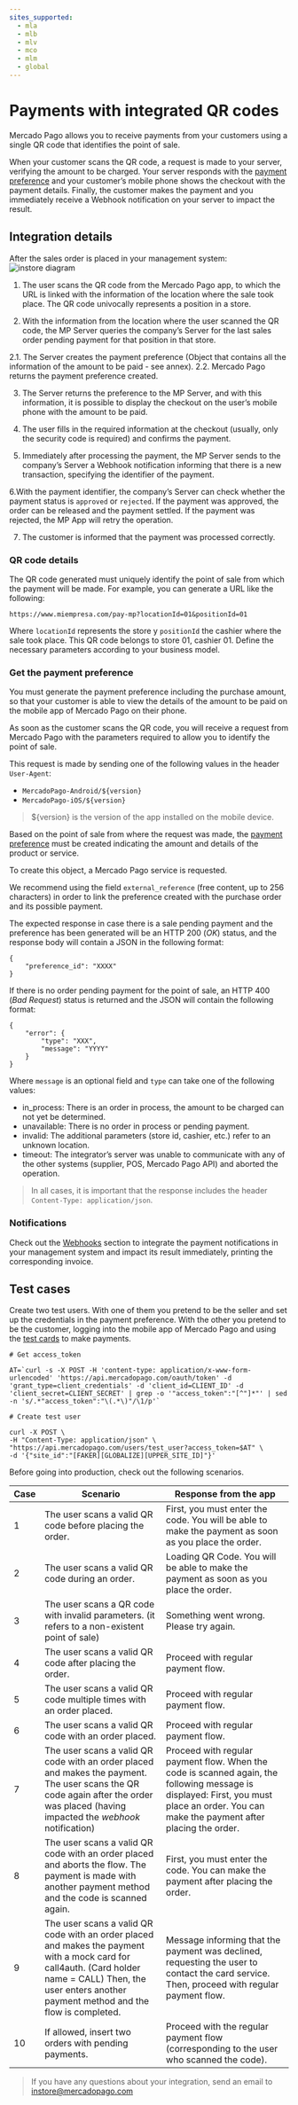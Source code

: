 ```yaml
---
sites_supported:
  - mla
  - mlb
  - mlv
  - mco
  - mlm
  - global
---
```



# Payments with integrated QR codes

Mercado Pago allows you to receive payments from your customers using a single QR code that identifies the point of sale.

When your customer scans the QR code, a request is made to your server, verifying the amount to be charged. Your server responds with the [payment preference](/reference/reference/preferences/_preferences/post/) and your customer’s mobile phone shows the checkout with the payment details. Finally, the customer makes the payment and you immediately receive a Webhook notification on your server to impact the result.

## Integration details

After the sales order is placed in your management system:
![instore diagram](/images/wallet-instore.png)

1. The user scans the QR code from the Mercado Pago app, to which the URL is linked with the information of the location where the sale took place. The QR code univocally represents a position in a store.

2. With the information from the location where the user scanned the QR code, the MP Server queries the company’s Server for the last sales order pending payment for that position in that store.

  2.1. The Server creates the payment preference (Object that contains all the information of the amount to be paid - see annex).
  2.2. Mercado Pago returns the payment preference created.

3. The Server returns the preference to the MP Server, and with this information, it is possible to display the checkout on the user’s mobile phone with the amount to be paid.

4. The user fills in the required information at the checkout (usually, only the security code is required) and confirms the payment.

5. Immediately after processing the payment, the MP Server sends to the company’s Server a Webhook notification informing that there is a new transaction, specifying the identifier of the payment.

6.With the payment identifier, the company’s Server can check whether the payment status is `approved` or `rejected`. If the payment was approved, the order can be released and the payment settled. If the payment was rejected, the MP App will retry the operation.

7. The customer is informed that the payment was processed correctly.

### QR code details

The QR code generated must uniquely identify the point of sale from which the payment will be made. For example, you can generate a URL like the following:

 ``https://www.miempresa.com/pay-mp?locationId=01&positionId=01 ``

Where `locationId` represents the store y `positionId` the cashier where the sale took place. This QR code belongs to store 01, cashier 01.
Define the necessary parameters according to your business model.

### Get the payment preference

You must generate the payment preference including the purchase amount, so that your customer is able to view the details of the amount to be paid on the mobile app of Mercado Pago on their phone.

As soon as the customer scans the QR code, you will receive a request from Mercado Pago with the parameters required to allow you to identify the point of sale.

This request is made by sending one of the following values in the header `User-Agent`:

*  `MercadoPago-Android/${version}`
*  `MercadoPago-iOS/${version}`

 > ${version} is the version of the app installed on the mobile device.

Based on the point of sale from where the request was made, the [payment preference](/reference/reference/preferences/_preferences/post/) must be created indicating the amount and details of the product or service.

To create this object, a Mercado Pago service is requested.

We recommend using the field `external_reference` (free content, up to 256 characters) in order to link the preference created with the purchase order and its possible payment.

The expected response in case there is a sale pending payment and the preference has been generated will be an HTTP 200 (*OK*) status, and the response body will contain a JSON in the following format:

```
{
	"preference_id": "XXXX"
}

```

If there is no order pending payment for the point of sale, an HTTP 400 (*Bad Request*) status is returned and the JSON will contain the following format:

```
{
	"error": {
		"type": "XXX",
		"message": "YYYY"
	}
}
```

Where `message` is an optional field and `type` can take one of the following values:

* in_process: There is an order in process, the amount to be charged can not yet be determined.
* unavailable: There is no order in process or pending payment.
* invalid: The additional parameters (store id, cashier, etc.) refer to an unknown location.
* timeout: The integrator’s server was unable to communicate with any of the other systems (supplier, POS, Mercado Pago API) and aborted the operation.

> In all cases, it is important that the response includes the header `Content-Type: application/json`.

### Notifications

Check out the [Webhooks](/guides/notifications/webhooks.es.md) section to integrate the payment notifications in your management system and impact its result immediately, printing the corresponding invoice.

## Test cases

Create two test users. With one of them you pretend to be the seller and set up the credentials in the payment preference. With the other you pretend to be the customer, logging into the mobile app of Mercado Pago and using the [test cards](/guides/payments/api/testing.es.md) to make payments.

```
# Get access_token

AT=`curl -s -X POST -H 'content-type: application/x-www-form-urlencoded' 'https://api.mercadopago.com/oauth/token' -d 'grant_type=client_credentials' -d 'client_id=CLIENT_ID' -d 'client_secret=CLIENT_SECRET' | grep -o '"access_token":"[^"]*"' | sed -n 's/.*"access_token":"\(.*\)"/\1/p'`

```

```
# Create test user

curl -X POST \
-H "Content-Type: application/json" \
"https://api.mercadopago.com/users/test_user?access_token=$AT" \
-d '{"site_id":"[FAKER][GLOBALIZE][UPPER_SITE_ID]"}'

```

Before going into production, check out the following scenarios.


| Case 	| Scenario 				                                                 | Response from the app                                 |
| ---- 	| ------------------------------------------------------- 				 | ----------------------------------------------        |
| 1  	  | The user scans a valid QR code before placing the order.         |First, you must enter the code. You will be able to make the payment as soon as you place the order.|
| 2     | The user scans a valid QR code during an order.                  |Loading QR Code. You will be able to make the payment as soon as you place the order.|
| 3   	| The user scans a QR code with invalid parameters. (it refers to a non-existent point of sale)|Something went wrong. Please try again.|
| 4  	  | The user scans a valid QR code after placing the order.          |Proceed with regular payment flow.                     |
| 5  	  | The user scans a valid QR code multiple times with an order placed.|Proceed with regular payment flow.                   |
| 6    	| The user scans a valid QR code with an order placed.             |Proceed with regular payment flow.                     |
| 7   	| The user scans a valid QR code with an order placed and makes the payment. The user scans the QR code again after the order was placed (having impacted the *webhook* notification)|Proceed with regular payment flow. When the code is scanned again, the following message is displayed: First, you must place an order. You can make the payment after placing the order.|
| 8  	  | The user scans a valid QR code with an order placed and aborts the flow. The payment is made with another payment method and the code is scanned again.|First, you must enter the code. You can make the payment after placing the order.                   |
| 9 	  |The user scans a valid QR code with an order placed and makes the payment with a mock card for call4auth. (Card holder name = CALL) Then, the user enters another payment method and the flow is completed.|Message informing that the payment was declined, requesting the user to contact the card service. Then, proceed with regular payment flow.|
| 10	  | If allowed, insert two orders with pending payments.             |Proceed with the regular payment flow (corresponding to the user who scanned the code).|

> If you have any questions about your integration, send an email to instore@mercadopago.com
